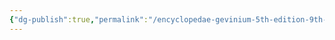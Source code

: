 ```yaml
---
{"dg-publish":true,"permalink":"/encyclopedae-gevinium-5th-edition-9th-addendum/","tags":["gardenEntry"]}
---
```


